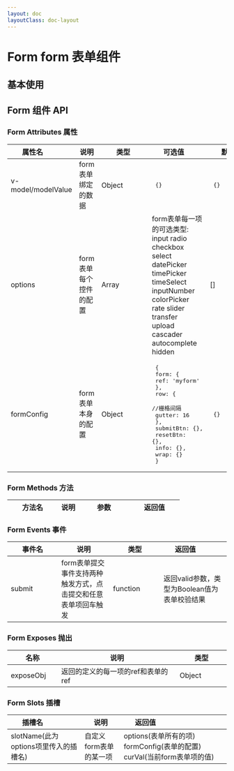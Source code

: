 ```yaml
---
layout: doc
layoutClass: doc-layout
---
```


# Form form 表单组件

## 基本使用

<preview path="../demos/form/form-1.vue" title="基本使用" description=" "></preview>

## Form 组件 API

### Form Attributes 属性
  | <div style="width: 100px">属性名</div> | 说明 | <div style="width: 100px">类型</div> | <div style="width: 100px">可选值</div> | <div style="width: 100px">默认值</div> |
  | ---- | ---- | ---- | ------ | ------ |
  | v-model/modelValue  |  form表单绑定的数据  |  Object  | <pre> {} </pre> | <pre> {}</pre> |
| options  |  form表单每个控件的配置  |  Array  |  form表单每一项的可选类型:<br/>    input radio checkbox select<br/>    datePicker timePicker timeSelect inputNumber<br/>    colorPicker rate slider transfer<br/>    upload cascader autocomplete hidden<br/>     |  [] |
| formConfig  |  form表单本身的配置  |  Object  | <pre> {<br/>    form: {<br/>      ref: 'myform'<br/>    },<br/>    row: {<br/>      //栅格间隔<br/>      gutter: 16<br/>    },<br/>    submitBtn: {},<br/>    resetBtn: {},<br/>    info: {},<br/>    wrap: {}<br/>  } </pre> | <pre> {}</pre> |
### Form Methods 方法
  | <div style="width: 100px">方法名</div> | 说明 | <div style="width: 100px">参数</div> | <div style="width: 100px">返回值</div> |
  | ------ | ---- | ---- | ------ |
  ### Form Events 事件
  | <div style="width: 100px">事件名</div> | 说明 | <div style="width: 100px">类型</div> | <div style="width: 100px">返回值</div> |
  | ------ | ---- | ---- | ------ |
  | submit  |  form表单提交事件支持两种触发方式，点击提交和任意表单项回车触发  |  function  |  返回valid参数，类型为Boolean值为表单校验结果 |
### Form Exposes 抛出
  | <div style="width: 100px">名称</div> | 说明 | <div style="width: 100px">类型</div> |
  |  ----  | ----  | ----  |
  | exposeObj  |  返回的定义的每一项的ref和表单的ref  |  Object |
### Form Slots 插槽
  | <div style="width: 100px">插槽名</div> | 说明 | <div style="width: 100px">返回值</div> |
  | ------ | ---- | ---- |
  | slotName(此为options项里传入的插槽名)  |  自定义form表单的某一项  |  options(表单所有的项) formConfig(表单的配置) curVal(当前form表单项的值) |

